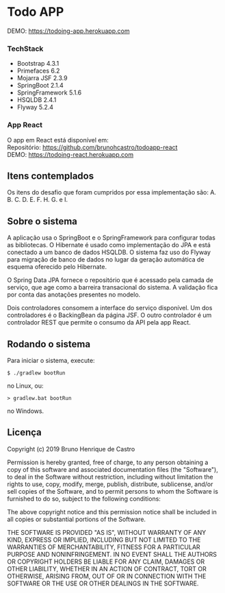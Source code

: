 # Todo APP

DEMO: https://todoing-app.herokuapp.com

### TechStack

- Bootstrap 4.3.1
- Primefaces 6.2
- Mojarra JSF 2.3.9
- SpringBoot 2.1.4
- SpringFramework 5.1.6
- HSQLDB 2.4.1
- Flyway 5.2.4

### App React

O app em React está disponível em:  
Repositório: https://github.com/brunohcastro/todoapp-react  
DEMO: https://todoing-react.herokuapp.com

## Itens contemplados

Os itens do desafio que foram cumpridos por essa implementação são: A. B. C. D. E. F. H. G. e I.

## Sobre o sistema

A aplicação usa o SpringBoot e o SpringFramework para configurar todas as bibliotecas.
O Hibernate é usado como implementação do JPA e está conectado a um banco de dados HSQLDB.
O sistema faz uso do Flyway para migração de banco de dados no lugar da geração automática de esquema
oferecido pelo Hibernate.

O Spring Data JPA fornece o repositório que é acessado pela camada de serviço, que age como a barreira transacional do sistema.
A validação fica por conta das anotações presentes no modelo.

Dois controladores consomem a interface do serviço disponível. Um dos controladores é o BackingBean da página JSF. 
O outro controlador é um controlador REST que permite o consumo da API pela app React.

## Rodando o sistema

Para iniciar o sistema, execute:

`$ ./gradlew bootRun`

no Linux, ou:

`> gradlew.bat bootRun`

no Windows.

## Licença

Copyright (c) 2019 Bruno Henrique de Castro

Permission is hereby granted, free of charge, to any person obtaining a copy
of this software and associated documentation files (the "Software"), to deal
in the Software without restriction, including without limitation the rights
to use, copy, modify, merge, publish, distribute, sublicense, and/or sell
copies of the Software, and to permit persons to whom the Software is
furnished to do so, subject to the following conditions:

The above copyright notice and this permission notice shall be included in
all copies or substantial portions of the Software.

THE SOFTWARE IS PROVIDED "AS IS", WITHOUT WARRANTY OF ANY KIND, EXPRESS OR
IMPLIED, INCLUDING BUT NOT LIMITED TO THE WARRANTIES OF MERCHANTABILITY,
FITNESS FOR A PARTICULAR PURPOSE AND NONINFRINGEMENT. IN NO EVENT SHALL THE
AUTHORS OR COPYRIGHT HOLDERS BE LIABLE FOR ANY CLAIM, DAMAGES OR OTHER
LIABILITY, WHETHER IN AN ACTION OF CONTRACT, TORT OR OTHERWISE, ARISING FROM,
OUT OF OR IN CONNECTION WITH THE SOFTWARE OR THE USE OR OTHER DEALINGS IN
THE SOFTWARE.